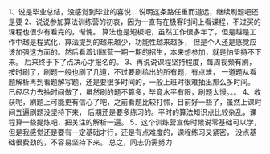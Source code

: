 1、说是毕业总结，没感觉到毕业的喜悦... 说明这条路任重而道远，继续刷题吧还是要
2、说说参加算法训练营的初衷，因为一直有在极客时间上看课程，不过买的课程也很少有看完的，惭愧。
算法也是短板吧，虽然工作很多年了，但是越是工作中越是程式化，算法提到的越来越少，功能性越来越多，
但是个人还是感觉应该加强这方面的。然后看着训练营一期一期的招生，本来想参加，就是怕坚持不下来。
后来终于下了点决心才报名的。
3、再说说课程坚持程度，每周视频有刷，按时刷了，刷题一般也刷了几道，不过要刷给出的所有题，有点难，
一道题从看题解析再到看题解写题，还是要很多时间的，一般上班时很难抽出那么多时间。
已经尽力去抽时间做了，虽然刷的题不算多，毕竟水平有限，刷题太慢。。。
4、收获呢，刷题上可能更有信心了吧，之前看题比较打怵，目前好一些了，虽然上课时间五遍刷题没坚持下来，
后期还是要多练习的。平时的算法知识点比较杂乱，课程算一些提炼吧，把关注的解析一遍。
5、这个训练营宣传时候说零基础可以学，但是我感觉还是要有一定基础才行，还是有点难度的，课程练习又紧密，
没点基础很费劲的，不容易坚持下来。
总之，同志仍需努力
